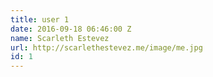 ```yaml
---
title: user 1
date: 2016-09-18 06:46:00 Z
name: Scarleth Estevez
url: http://scarlethestevez.me/image/me.jpg
id: 1
---
```


